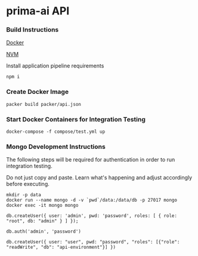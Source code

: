 # prima-ai API

### Build Instructions

[Docker](https://www.docker.com/products/docker#/mac)

[NVM](https://github.com/creationix/nvm)


Install application pipeline requirements

```
npm i
```

### Create Docker Image

```
packer build packer/api.json
```

### Start Docker Containers for Integration Testing

```
docker-compose -f compose/test.yml up
```

### Mongo Development Instructions

The following steps will be required for authentication in order to run integration testing.

Do not just copy and paste. Learn what's happening and adjust accordingly before executing.

```
mkdir -p data
docker run --name mongo -d -v `pwd`/data:/data/db -p 27017 mongo
docker exec -it mongo mongo

db.createUser({ user: 'admin', pwd: 'password', roles: [ { role: "root", db: "admin" } ] });

db.auth('admin', 'password')

db.createUser({ user: "user", pwd: "password", "roles": [{"role": "readWrite", "db": "api-environment"}] })
```
